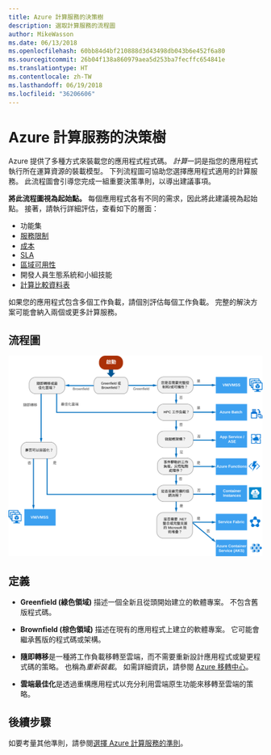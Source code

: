 ```yaml
---
title: Azure 計算服務的決策樹
description: 選取計算服務的流程圖
author: MikeWasson
ms.date: 06/13/2018
ms.openlocfilehash: 60bb84d4bf210888d3d43498db043b6e452f6a80
ms.sourcegitcommit: 26b04f138a860979aea5d253ba7fecffc654841e
ms.translationtype: HT
ms.contentlocale: zh-TW
ms.lasthandoff: 06/19/2018
ms.locfileid: "36206606"
---
```

# <a name="decision-tree-for-azure-compute-services"></a>Azure 計算服務的決策樹

Azure 提供了多種方式來裝載您的應用程式程式碼。 *計算*一詞是指您的應用程式執行所在運算資源的裝載模型。 下列流程圖可協助您選擇應用程式適用的計算服務。 此流程圖會引導您完成一組重要決策準則，以導出建議事項。 

**將此流程圖視為起始點。** 每個應用程式各有不同的需求，因此將此建議視為起始點。 接著，請執行詳細評估，查看如下的層面：
 
- 功能集
- [服務限制](/azure/azure-subscription-service-limits)
- [成本](https://azure.microsoft.com/pricing/)
- [SLA](https://azure.microsoft.com/support/legal/sla/)
- [區域可用性](https://azure.microsoft.com/global-infrastructure/services/)
- 開發人員生態系統和小組技能
- [計算比較資料表](./compute-comparison.md)

如果您的應用程式包含多個工作負載，請個別評估每個工作負載。 完整的解決方案可能會納入兩個或更多計算服務。

## <a name="flowchart"></a>流程圖

![](../images/compute-decision-tree.svg)

## <a name="definitions"></a>定義

- **Greenfield (綠色領域)** 描述一個全新且從頭開始建立的軟體專案。 不包含舊版程式碼。 

- **Brownfield (棕色領域)** 描述在現有的應用程式上建立的軟體專案。 它可能會繼承舊版的程式碼或架構。

- **隨即轉移**是一種將工作負載移轉至雲端，而不需要重新設計應用程式或變更程式碼的策略。 也稱為*重新裝載*。 如需詳細資訊，請參閱 [Azure 移轉中心](https://azure.microsoft.com/migration/)。

- **雲端最佳化**是透過重構應用程式以充分利用雲端原生功能來移轉至雲端的策略。

## <a name="next-steps"></a>後續步驟

如要考量其他準則，請參閱[選擇 Azure 計算服務的準則](./compute-comparison.md)。
